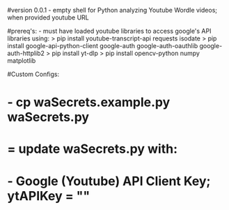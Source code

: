 #version 0.0.1 - empty shell for Python analyzing Youtube Wordle videos; when provided youtube URL

#prereq's:
    - must have loaded youtube libraries to access google's API libraries using: 
    > pip install youtube-transcript-api requests isodate
    > pip install google-api-python-client google-auth google-auth-oauthlib google-auth-httplib2
    > pip install yt-dlp
    > pip install opencv-python numpy matplotlib


#Custom Configs: 
#   - cp waSecrets.example.py waSecrets.py
#   = update waSecrets.py with:
#       - Google (Youtube) API Client Key; ytAPIKey = ""
